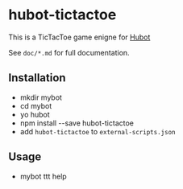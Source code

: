 # hubot-tictactoe

This is a TicTacToe game enigne for [Hubot](http://hubot.github.com/)

See `doc/*.md` for full documentation.

## Installation

- mkdir mybot
- cd mybot
- yo hubot
- npm install --save hubot-tictactoe
- add `hubot-tictactoe` to `external-scripts.json`


## Usage

- mybot ttt help
